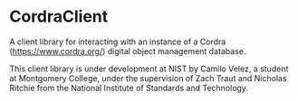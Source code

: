 # CordraClient

A client library for interacting with an instance of a Cordra (https://www.cordra.org/) digital object management database.

This client library is under development at NIST by Camilo Velez, a student at Montgomery College, under the
supervision of Zach Traut and Nicholas Ritchie from the National Institute of Standards and Technology.